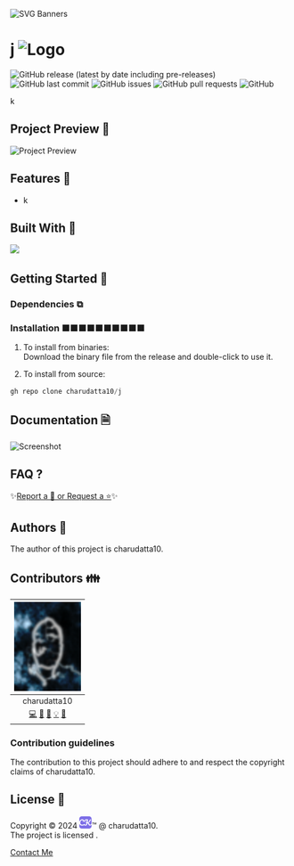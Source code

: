  
<!-- PROJECT Banner -->
![SVG Banners](https://svg-banners.vercel.app/api?type=luminance&text1=j&width=1020&height=460)
<!-- PROJECT TITLE - PROJECT LOGO -->
# j ![Logo]()

<!-- PROJECT SHIELDS -->
![GitHub release (latest by date including pre-releases)](https://img.shields.io/github/v/release/charudatta10/j?include_prereleases)
![GitHub last commit](https://img.shields.io/github/last-commit/charudatta10/j)
![GitHub issues](https://img.shields.io/github/issues-raw/charudatta10/j)
![GitHub pull requests](https://img.shields.io/github/issues-pr/charudatta10/j)
![GitHub](https://img.shields.io/github/license/charudatta10/j)

<!-- Project Description -->
k  

<!-- SHARING ON SOCIAL MEDIA -->

<!-- TABLE OF CONTENTS -->

## Project Preview 📖 <!-- Usage screenshots -->

![Project Preview]()

## Features 🌟

- k
 

## Built With 🔧
![](https://img.shields.io/badge/K-CE9FD4?style=for-the-badge&logo=k&logoColor=000) 

<!-- GETTING STARTED -->

## Getting Started 🌱

### Dependencies ⧉



### Installation ■■■■■■■■■■

1. To install from binaries:  
   Download the binary file from the release and double-click to use it.

2. To install from source:

```PowerShell
gh repo clone charudatta10/j
```
 
## Documentation 🗎



![Screenshot]()

## FAQ ?

✨[Report a 🐛 or Request a ⭐](https://github.com/charudatta10/j/issues)✨



<!-- CONTRIBUTING -->

## Authors 👱

The author of this project is charudatta10.  

## Contributors 👪

| ![](profile-picture.png) |
| :---: | 
| charudatta10 |
| [💻](#code-charudatta10)  [📖](#doc-charudatta10)  [🎨](#design-charudatta10)  [💡](#example-charudatta10)  [🤔](#ideas-charudatta10)|


### Contribution guidelines

The contribution to this project should adhere to  and respect the copyright claims of charudatta10.

## License 📜

Copyright :copyright: 2024 ![logo](favicon05.svg):tm: @ charudatta10.   
The project is licensed [](./LICENSE).

[Contact Me](https://charudatta10.github.io/linktree/)